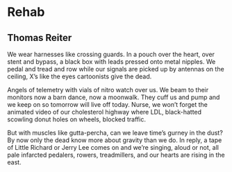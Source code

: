 # Rehab
## Thomas Reiter
We wear harnesses like crossing guards.
In a pouch over the heart,
over stent and bypass, a black
box with leads pressed onto metal
nipples. We pedal and tread and row
while our signals are picked up
by antennas on the ceiling, X’s
like the eyes cartoonists give the dead.

Angels of telemetry with vials of nitro
watch over us. We beam to their monitors
now a barn dance, now a moonwalk.
They cuff us and pump and we keep on
so tomorrow will live off today. Nurse,
we won’t forget the animated
video of our cholesterol highway
where LDL, black-hatted scowling
donut holes on wheels, blocked traffic.

But with muscles like gutta-percha,
can we leave time’s gurney in the dust?
By now only the dead know more about
gravity than we do. In reply, a tape
of Little Richard or Jerry Lee comes on
and we’re singing, aloud or not, all
pale infarcted pedalers, rowers, treadmillers,
and our hearts are rising in the east.
